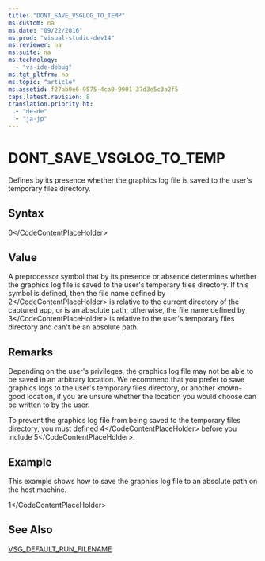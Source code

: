 ```yaml
---
title: "DONT_SAVE_VSGLOG_TO_TEMP"
ms.custom: na
ms.date: "09/22/2016"
ms.prod: "visual-studio-dev14"
ms.reviewer: na
ms.suite: na
ms.technology: 
  - "vs-ide-debug"
ms.tgt_pltfrm: na
ms.topic: "article"
ms.assetid: f27ab0e6-9575-4ca0-9901-37d3e5c3a2f5
caps.latest.revision: 8
translation.priority.ht: 
  - "de-de"
  - "ja-jp"
---
```

# DONT_SAVE_VSGLOG_TO_TEMP
Defines by its presence whether the graphics log file is saved to the user's temporary files directory.  
  
## Syntax  
  
<CodeContentPlaceHolder>0\</CodeContentPlaceHolder>  
## Value  
 A preprocessor symbol that by its presence or absence determines whether the graphics log file is saved to the user's temporary files directory. If this symbol is defined, then the file name defined by <CodeContentPlaceHolder>2\</CodeContentPlaceHolder> is relative to the current directory of the captured app, or is an absolute path; otherwise, the file name defined by <CodeContentPlaceHolder>3\</CodeContentPlaceHolder> is relative to the user's temporary files directory and can't be an absolute path.  
  
## Remarks  
 Depending on the user's privileges, the graphics log file may not be able to be saved in an arbitrary location. We recommend that you prefer to save graphics logs to the user's temporary files directory, or another known-good location, if you are unsure whether the location you would choose can be written to by the user.  
  
 To prevent the graphics log file from being saved to the temporary files directory, you must defined <CodeContentPlaceHolder>4\</CodeContentPlaceHolder> before you include <CodeContentPlaceHolder>5\</CodeContentPlaceHolder>.  
  
## Example  
 This example shows how to save the graphics log file to an absolute path on the host machine.  
  
<CodeContentPlaceHolder>1\</CodeContentPlaceHolder>  
## See Also  
 [VSG_DEFAULT_RUN_FILENAME](../vs140/vsg_default_run_filename.md)